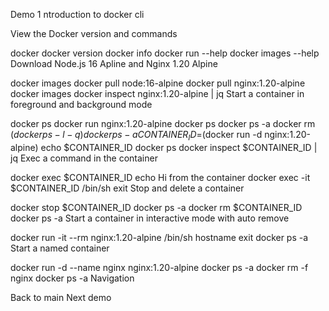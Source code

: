 Demo 1
ntroduction to docker cli

View the Docker version and commands

docker
docker version
docker info
docker run --help
docker images --help
Download Node.js 16 Apline and Nginx 1.20 Alpine

docker images
docker pull node:16-alpine
docker pull nginx:1.20-alpine
docker images
docker inspect nginx:1.20-alpine | jq
Start a container in foreground and background mode

docker ps
docker run nginx:1.20-alpine
docker ps
docker ps -a
docker rm $(docker ps -l -q)
docker ps -a
CONTAINER_ID=$(docker run -d nginx:1.20-alpine)
echo $CONTAINER_ID
docker ps
docker inspect $CONTAINER_ID | jq
Exec a command in the container

docker exec $CONTAINER_ID echo Hi from the container
docker exec -it $CONTAINER_ID /bin/sh
exit
Stop and delete a container

docker stop $CONTAINER_ID
docker ps -a
docker rm $CONTAINER_ID
docker ps -a
Start a container in interactive mode with auto remove

docker run -it --rm nginx:1.20-alpine /bin/sh
hostname
exit
docker ps -a
Start a named container

docker run -d --name nginx nginx:1.20-alpine
docker ps -a
docker rm -f nginx
docker ps -a
Navigation

Back to main
Next demo
